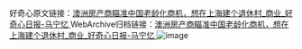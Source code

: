 好奇心原文链接：[澳洲房产商瞄准中国老龄化商机，想在上海建个退休村_商业_好奇心日报-马宁忆 ](https://www.qdaily.com/articles/10131.html)
WebArchive归档链接：[澳洲房产商瞄准中国老龄化商机，想在上海建个退休村_商业_好奇心日报-马宁忆 ](http://web.archive.org/web/20190623155714/https://www.qdaily.com/articles/10131.html)
![image](http://ww3.sinaimg.cn/large/007d5XDply1g3w22hsipzj30u02fs1kx)